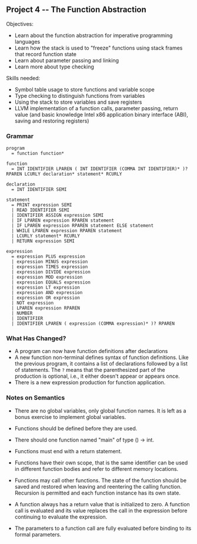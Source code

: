 ## Project 4 -- The Function Abstraction

Objectives:

- Learn about the function abstraction for imperative programming languages
- Learn how the stack is used to "freeze" functions using stack frames that record function state
- Learn about parameter passing and linking
- Learn more about type checking

Skills needed:

- Symbol table usage to store functions and variable scope
- Type checking to distinguish functions from variables
- Using the stack to store variables and save registers
- LLVM implementation of a function calls, parameter passing, return value (and basic knowledge Intel x86 application binary interface (ABI), saving and restoring registers)

### Grammar

    program
      = function function*

    function
      = INT IDENTIFIER LPAREN ( INT IDENTIFIER (COMMA INT IDENTIFIER)* )? RPAREN LCURLY declaration* statement* RCURLY

    declaration
      = INT IDENTIFIER SEMI

    statement
      = PRINT expression SEMI
      | READ IDENTIFIER SEMI
      | IDENTIFIER ASSIGN expression SEMI
      | IF LPAREN expression RPAREN statement
      | IF LPAREN expression RPAREN statement ELSE statement
      | WHILE LPAREN expression RPAREN statement
      | LCURLY statement* RCURLY
      | RETURN expression SEMI

    expression
      = expression PLUS expression
      | expression MINUS expression
      | expression TIMES expression
      | expression DIVIDE expression
      | expression MOD expression
      | expression EQUALS expression
      | expression LT expression
      | expression AND expression
      | expression OR expression
      | NOT expression
      | LPAREN expression RPAREN
      | NUMBER
      | IDENTIFIER
      | IDENTIFIER LPAREN ( expression (COMMA expression)* )? RPAREN


### What Has Changed?

- A program can now have function definitions after declarations
- A new function non-terminal defines syntax of function definitions.  Like the previous program, it contains a list of declarations followed by a list of statements.  The `?` means that the parenthesized part of the production is optional, i.e., it either doesn't appear or appears once.
- There is a new expression production for function application.

### Notes on Semantics

- There are no global variables, only global function names.  It is left as a bonus exercise to implement global variables.

- Functions should be defined before they are used.

- There should one function named "main" of type () -> int.

- Functions must end with a return statement.

- Functions have their own scope, that is the same identifier can be used in different function bodies and refer to different memory locations.

- Functions may call other functions.  The state of the function should be saved and restored when leaving and reentering the calling function.  Recursion is permitted and each function instance has its own state.

- A function always has a return value that is initialized to zero.  A function call is evaluated and its value replaces the call in the expression before continuing to evaluate the expression.

- The parameters to a function call are fully evaluated before binding to its formal parameters.
